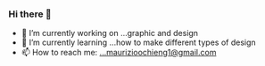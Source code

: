 ### Hi there 👋

- 🔭 I’m currently working on ...graphic and design
- 🌱 I’m currently learning ...how to make different types of design
- 📫 How to reach me: ...maurizioochieng1@gmail.com

